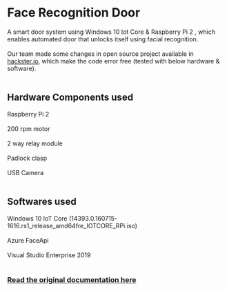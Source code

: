 # Face Recognition Door
A smart door system  using Windows 10 Iot Core &amp; Raspberry Pi 2 , which enables automated door that unlocks itself using facial recognition.<br><br>
Our team made some changes in  open source project available in <a href="https://www.hackster.io/windows-iot/windows-iot-facial-recognition-door-e087ce">hackster.io</a>, which make the code error free (tested with below hardware & software).<br><br>
## Hardware Components used
Raspberry Pi 2 <br><br>
200 rpm motor <br><br>
2 way relay module <br><br>
Padlock clasp<br><br>
USB Camera<br><br>
## Softwares used
Windows 10 IoT Core (14393.0.160715-1616.rs1_release_amd64fre_IOTCORE_RPi.iso)<br><br>
Azure FaceApi<br><br>
Visual Studio Enterprise 2019<br><br>

### <a href="https://www.hackster.io/windows-iot/windows-iot-facial-recognition-door-e087ce">Read the original documentation here</a>
